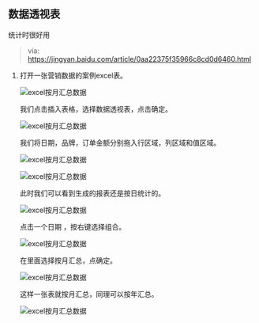

## 数据透视表

统计时很好用

> via: https://jingyan.baidu.com/article/0aa22375f35966c8cd0d6460.html

1. 打开一张营销数据的案例excel表。

   ![excel按月汇总数据](_assets/excel/3852f6e5eceeadbc8c962ec4cd18dfdae53b7b0d.jpg)

   我们点击插入表格，选择数据透视表，点击确定。

   ![excel按月汇总数据](_assets/excel/03605157935653bbc4990d4f1d0b31210461710d.jpg)

   我们将日期，品牌，订单金额分别拖入行区域，列区域和值区域。

   ![excel按月汇总数据](_assets/excel/04201aa355e983aeac6e309e68efe0781531690d.jpg)

   ![excel按月汇总数据](_assets/excel/def72c6c576699cf4fea46d7a885e036e3915e0d.jpg)

   此时我们可以看到生成的报表还是按日统计的。

   ![excel按月汇总数据](_assets/excel/46a92de039723d03ed535732bb486143d6d4570d.jpg)

   点击一个日期 ，按右键选择组合。

   ![excel按月汇总数据](_assets/excel/d695563104ebf6a701b6eb9fffee1c324a184f0d.jpg)

   在里面选择按月汇总，点确定。

   ![excel按月汇总数据](_assets/excel/4a594f2c8cf1d8a7408a213046e34b2c57ee470d.jpg)

   这样一张表就按月汇总，同理可以按年汇总。

   ![excel按月汇总数据](_assets/excel/cca2552c56ee7b7feab715c16ef4fcf5ef0d410d.jpg)